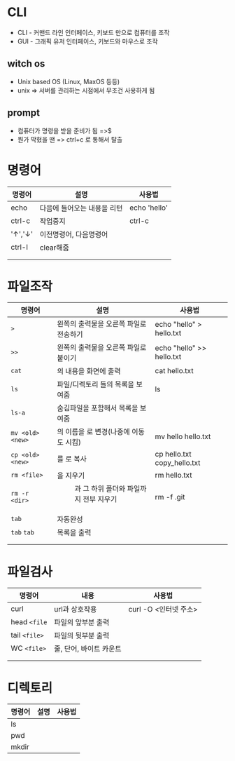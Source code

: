 # CLI

- CLI - 커맨드 라인 인터페이스, 키보드 만으로 컴퓨터를 조작
- GUI - 그래픽 유저 인터페이스, 키보드와 마우스로 조작

## witch os

- Unix based OS (Linux, MaxOS 등등)
- unix => 서버를 관리하는 시점에서 무조건 사용하게 됨

## prompt

- 컴퓨터가 명령을 받을 준비가 됨 =>$
- 뭔가 막혔을 땐 => ctrl+c 로 통해서 탈출

# 명령어

| 명령어  | 설명                        | 사용법       |
| ------- | --------------------------- | ------------ |
| echo    | 다음에 들어오는 내용을 리턴 | echo 'hello' |
| ctrl-c  | 작업중지                    | ctrl-c       |
| '↑','↓' | 이전명령어, 다음명령어      |              |
| ctrl-l  | clear해줌                   |              |
|         |                             |              |
|         |                             |              |

# 파일조작

| 명령어           | 설명                                              | 사용법                      |
| ---------------- | ------------------------------------------------- | --------------------------- |
| `>`              | 왼쪽의 출력물을 오른쪽 파일로 전송하기            | echo "hello" > hello.txt    |
| `>>`             | 왼쪽의 출력물을 오른쪽 파일로 붙이기              | echo "hello" >> hello.txt   |
| `cat`            | <file>의 내용을 화면에 출력                       | cat hello.txt               |
| `ls`             | 파일/디렉토리 들의 목록을 보여줌                  | ls                          |
| `ls-a`           | 숨김파일을 포함해서 목록을 보여줌                 |                             |
| `mv <old> <new>` | <old> 의 이름을 <new> 로 변경(나중에 이동도 시킴) | mv hello hello.txt          |
| `cp <old> <new>` | <old>를 <new> 로 복사                             | cp hello.txt copy_hello.txt |
| `rm <file>`      | <file> 을 지우기                                  | rm hello.txt                |
| `rm -r <dir>`    | <dir>과 그 하위 폴더와 파일까지 전부 지우기       | rm -f .git                  |
| `tab`            | 자동완성                                          |                             |
| `tab` `tab`      | 목록을 출력                                       |                             |
|                  |                                                   |                             |
|                  |                                                   |                             |

# 파일검사

| 명령어        | 내용                    | 사용법                |
| ------------- | ----------------------- | --------------------- |
| curl          | url과 상호작용          | curl -O <인터넷 주소> |
| head `<file`  | 파일의 앞부분 출력      |                       |
| tail `<file>` | 파일의 뒷부분 출력      |                       |
| WC `<file>`   | 줄, 단어, 바이트 카운트 |                       |
|               |                         |                       |
|               |                         |                       |

# 디렉토리

| 명령어 | 설명 | 사용법 |
| ------ | ---- | ------ |
| ls     |      |        |
| pwd    |      |        |
| mkdir  |      |        |

